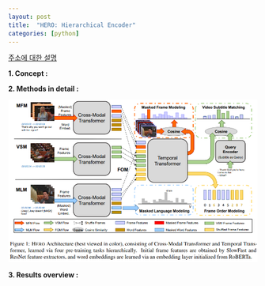 ```yaml
---
layout: post
title:  "HERO: Hierarchical Encoder"
categories: [python]
---
```


[주소에 대한 설명](http://www.google.co.kr)

**1. Concept :**


**2. Methods in detail :**

![Fig1](/img/hero/Fig1.png)

**3. Results overview :**
